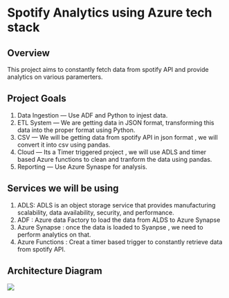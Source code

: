 # Spotify Analytics using Azure tech stack

## Overview
This project aims to constantly fetch data from spotify API and provide analytics on various paramerters.


## Project Goals
1. Data Ingestion — Use ADF and Python to injest data.
2. ETL System — We are getting data in JSON format, transforming this data into the proper format using Python.
3. CSV  — We will be getting data from spotify API in json format , we will convert it into csv using pandas.
4. Cloud — Its a Timer triggered project , we will use ADLS and timer based Azure functions to clean and tranform the data using pandas.
6. Reporting — Use Azure Synaspe for analysis.

## Services we will be using
1. ADLS: ADLS is an object storage service that provides manufacturing scalability, data availability, security, and performance.
2. ADF : Azure data Factory to load the data from ALDS to Azure Synapse
3. Azure Synapse : once the data is loaded to Syanpse , we need to perform analytics on that. 
4. Azure Functions : Creat a timer based trigger to constantly retrieve data from spotify API.

## Architecture Diagram
<img src="architecture.jpeg">
